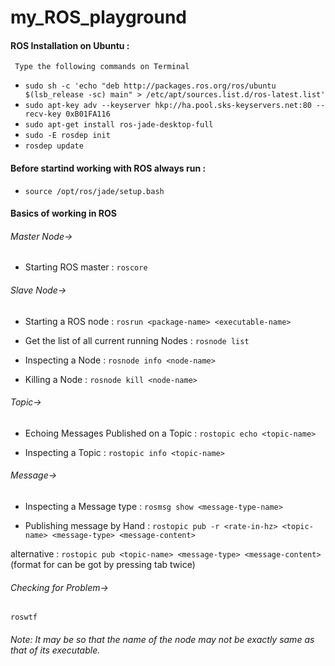# my_ROS_playground

#### ROS Installation on Ubuntu :

     Type the following commands on Terminal 

* `sudo sh -c 'echo "deb http://packages.ros.org/ros/ubuntu $(lsb_release -sc) main" > /etc/apt/sources.list.d/ros-latest.list'`
* `sudo apt-key adv --keyserver hkp://ha.pool.sks-keyservers.net:80 --recv-key 0xB01FA116`
* `sudo apt-get install ros-jade-desktop-full`
* `sudo -E rosdep init`
* `rosdep update`

#### Before startind working with ROS always run :

* `source /opt/ros/jade/setup.bash`

#### Basics of working in ROS 

###### Master Node->
* Starting ROS master :
`roscore`

###### Slave Node->
* Starting a ROS node :
`rosrun <package-name> <executable-name>`

* Get the list of all current running Nodes :
`rosnode list`

* Inspecting a Node :
`rosnode info <node-name>`

* Killing a Node : 
`rosnode kill <node-name>`

###### Topic->
* Echoing Messages Published on a Topic :
`rostopic echo <topic-name>`

* Inspecting a Topic :
`rostopic info <topic-name>`

###### Message->
* Inspecting a Message type :
`rosmsg show <message-type-name>`

* Publishing message by Hand :
`rostopic pub -r <rate-in-hz> <topic-name> <message-type> <message-content>`

alternative : 
`rostopic pub <topic-name> <message-type> <message-content>`
(format for <message-content> can be got by pressing tab twice)

###### Checking for Problem->
`roswtf`

###### Note: It may be so that the name of the node may not be exactly same as that of its executable.
